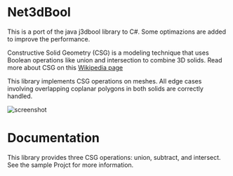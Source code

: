Net3dBool
=========

This is a port of the java j3dbool library to C#.
Some optimazions are added to improve the performance.

Constructive Solid Geometry (CSG) is a modeling technique that uses Boolean operations like union and intersection to combine 3D solids. Read more about CSG on this [Wikipedia page](https://en.wikipedia.org/wiki/Constructive_solid_geometry)

This library implements CSG operations on meshes. All edge cases involving overlapping coplanar polygons in both solids are correctly handled.

![screenshot](media/screenshot2.png)

Documentation
=============

This library provides three CSG operations: union, subtract, and intersect.
See the sample Projct for more information.


